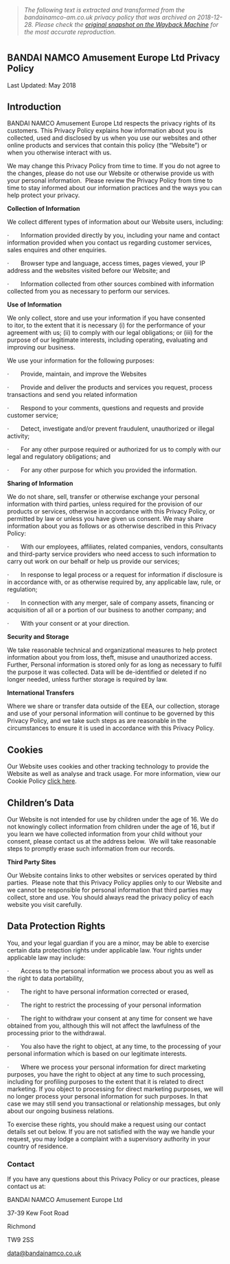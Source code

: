 > *The following text is extracted and transformed from the bandainamco-am.co.uk privacy policy that was archived on 2018-12-28. Please check the [original snapshot on the Wayback Machine](https://web.archive.org/web/20181228020330id_/http%3A//www.bandainamco-am.co.uk/privacy) for the most accurate reproduction.*

# 

## BANDAI NAMCO Amusement Europe Ltd Privacy Policy

Last Updated: May 2018

## Introduction

BANDAI NAMCO Amusement Europe Ltd respects the privacy rights of its customers. This Privacy Policy explains how information about you is collected, used and disclosed by us when you use our websites and other online products and services that contain this policy (the “Website”) or when you otherwise interact with us.

We may change this Privacy Policy from time to time. If you do not agree to the changes, please do not use our Website or otherwise provide us with your personal information.  Please review the Privacy Policy from time to time to stay informed about our information practices and the ways you can help protect your privacy.

**Collection of Information**

We collect different types of information about our Website users, including:

·       Information provided directly by you, including your name and contact information provided when you contact us regarding customer services, sales enquires and other enquiries. 

·       Browser type and language, access times, pages viewed, your IP address and the websites visited before our Website; and

·       Information collected from other sources combined with information collected from you as necessary to perform our services.

**Use of Information**

We only collect, store and use your information if you have consented to itor, to the extent that it is necessary (i) for the performance of your agreement with us; (ii) to comply with our legal obligations; or (iii) for the purpose of our legitimate interests, including operating, evaluating and improving our business.

We use your information for the following purposes:

·       Provide, maintain, and improve the Websites

·       Provide and deliver the products and services you request, process transactions and send you related information

·       Respond to your comments, questions and requests and provide customer service;

·       Detect, investigate and/or prevent fraudulent, unauthorized or illegal activity;

·       For any other purpose required or authorized for us to comply with our legal and regulatory obligations; and 

·       For any other purpose for which you provided the information.

**Sharing of Information**

We do not share, sell, transfer or otherwise exchange your personal information with third parties, unless required for the provision of our products or services, otherwise in accordance with this Privacy Policy, or permitted by law or unless you have given us consent. We may share information about you as follows or as otherwise described in this Privacy Policy:

·       With our employees, affiliates, related companies, vendors, consultants and third-party service providers who need access to such information to carry out work on our behalf or help us provide our services;

·       In response to legal process or a request for information if disclosure is in accordance with, or as otherwise required by, any applicable law, rule, or regulation;

·       In connection with any merger, sale of company assets, financing or acquisition of all or a portion of our business to another company; and

·       With your consent or at your direction.

**Security and Storage**

We take reasonable technical and organizational measures to help protect information about you from loss, theft, misuse and unauthorized access. Further, Personal information is stored only for as long as necessary to fulfil the purpose it was collected. Data will be de-identified or deleted if no longer needed, unless further storage is required by law.

**International Transfers**

Where we share or transfer data outside of the EEA, our collection, storage and use of your personal information will continue to be governed by this Privacy Policy, and we take such steps as are reasonable in the circumstances to ensure it is used in accordance with this Privacy Policy.

## Cookies

Our Website uses cookies and other tracking technology to provide the Website as well as analyse and track usage. For more information, view our Cookie Policy [click here](http://www.bandainamco-am.co.uk/files/uploads/file-164.pdf).

## Children’s Data

Our Website is not intended for use by children under the age of 16. We do not knowingly collect information from children under the age of 16, but if you learn we have collected information from your child without your consent, please contact us at the address below.  We will take reasonable steps to promptly erase such information from our records.

**Third Party Sites**

Our Website contains links to other websites or services operated by third parties.  Please note that this Privacy Policy applies only to our Website and we cannot be responsible for personal information that third parties may collect, store and use. You should always read the privacy policy of each website you visit carefully.

## Data Protection Rights

You, and your legal guardian if you are a minor, may be able to exercise certain data protection rights under applicable law. Your rights under applicable law may include:

·       Access to the personal information we process about you as well as the right to data portability, 

·       The right to have personal information corrected or erased, 

·       The right to restrict the processing of your personal information

·       The right to withdraw your consent at any time for consent we have obtained from you, although this will not affect the lawfulness of the processing prior to the withdrawal. 

·       You also have the right to object, at any time, to the processing of your personal information which is based on our legitimate interests. 

·       Where we process your personal information for direct marketing purposes, you have the right to object at any time to such processing, including for profiling purposes to the extent that it is related to direct marketing. If you object to processing for direct marketing purposes, we will no longer process your personal information for such purposes. In that case we may still send you transactional or relationship messages, but only about our ongoing business relations.

To exercise these rights, you should make a request using our contact details set out below. If you are not satisfied with the way we handle your request, you may lodge a complaint with a supervisory authority in your country of residence.

### Contact

If you have any questions about this Privacy Policy or our practices, please contact us at: 

BANDAI NAMCO Amusement Europe Ltd 

37-39 Kew Foot Road 

Richmond 

TW9 2SS

[data@bandainamco.co.uk](mailto:data@bandainamco.co.uk?subject=BANDAI%20NAMCO%20Amusement%20Europe%20Ltd.%20-%20Privacy%20Policy)
